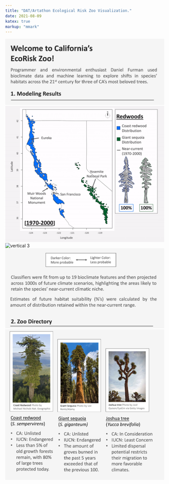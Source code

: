 ```yaml
---
title: "DAT/Artathon Ecological Risk Zoo Visualization."
date: 2021-08-09
katex: true
markup: "mmark"
---
```



<img src="/research-outputs/datartathon/knitted-files/ecorisk-zoo-vertical-1.png" style="border:0px;margin:0px" alt="vertical 1"/><!--
--><img src="/research-outputs/datartathon/knitted-files/ecorisk-zoo-vertical-2.gif" style="border:0px;margin:0px" alt="vertical 2"/><!--
--><img src="/research-outputs/datartathon/knitted-files/ecorisk-zoo-vertical-3.gif" style="border:0px;margin:0px" alt="vertical 3"/><!--
--><img src="/research-outputs/datartathon/knitted-files/ecorisk-zoo-vertical-4.png" style="border:0px;margin:0px" alt="vertical 4"/><!--
--><img src="/research-outputs/datartathon/knitted-files/ecorisk-zoo-vertical-5.png" style="border:0px;margin:0px" alt="vertical 5"/>








